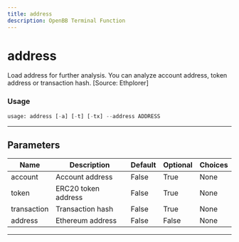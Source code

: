 ```yaml
---
title: address
description: OpenBB Terminal Function
---
```


# address

Load address for further analysis. You can analyze account address, token address or transaction hash. [Source: Ethplorer]

### Usage

```python
usage: address [-a] [-t] [-tx] --address ADDRESS
```

---

## Parameters

| Name | Description | Default | Optional | Choices |
| ---- | ----------- | ------- | -------- | ------- |
| account | Account address | False | True | None |
| token | ERC20 token address | False | True | None |
| transaction | Transaction hash | False | True | None |
| address | Ethereum address | False | False | None |

---
